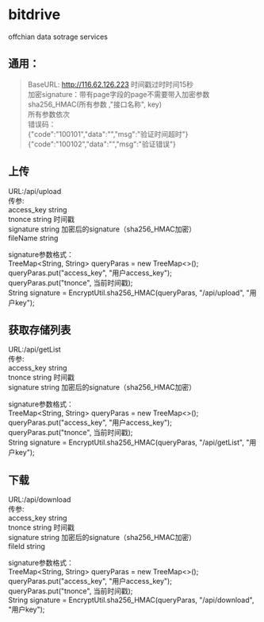 # bitdrive
offchian data sotrage services


## 通用：
>BaseURL: http://116.62.126.223 
	时间戳过时时间15秒                              
	加密signature：带有page字段的page不需要带入加密参数  
	          sha256_HMAC(所有参数 ,"接口名称", key)  
	          所有参数依次	  
	错误码：  
		{"code":"100101","data":"","msg":"验证时间超时"}  
		{"code":"100102","data":"","msg":"验证错误"}  
	  

## 上传  
URL:/api/upload  
传参:  
	access_key	string		   
	tnonce		string	时间戳   
	signature	string	加密后的signature（sha256_HMAC加密）   
	fileName	string   
   
signature参数格式：   
        TreeMap<String, String> queryParas = new TreeMap<>();  
        queryParas.put("access_key", "用户access_key");  
        queryParas.put("tnonce", 当前时间戳);  
        String signature = EncryptUtil.sha256_HMAC(queryParas, "/api/upload", "用户key");  
  
## 获取存储列表  
URL:/api/getList  
传参:  
	access_key	string		  
	tnonce		string	时间戳  
	signature	string	加密后的signature（sha256_HMAC加密）  
  
signature参数格式：  
        TreeMap<String, String> queryParas = new TreeMap<>();  
        queryParas.put("access_key", "用户access_key");  
        queryParas.put("tnonce", 当前时间戳);  
        String signature = EncryptUtil.sha256_HMAC(queryParas, "/api/getList", "用户key");   
  
## 下载  
URL:/api/download  
传参:		  		
	access_key	string		  
	tnonce		string	时间戳  
	signature	string	加密后的signature（sha256_HMAC加密）  
	fileId		string  
	    
signature参数格式：  
        TreeMap<String, String> queryParas = new TreeMap<>();  
        queryParas.put("access_key", "用户access_key");  
        queryParas.put("tnonce", 当前时间戳);  
        String signature = EncryptUtil.sha256_HMAC(queryParas, "/api/download", "用户key");  

  